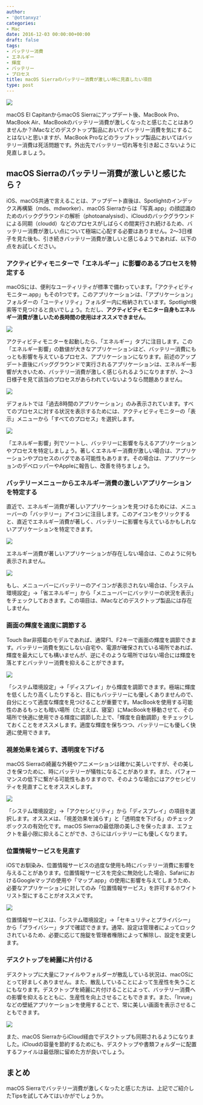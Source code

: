 ```yaml
---
author:
- '@ottanxyz'
categories:
- Mac
date: 2016-12-03 00:00:00+00:00
draft: false
tags:
- バッテリー消費
- エネルギー
- 輝度
- バッテリー
- プロセス
title: macOS Sierraのバッテリー消費が激しい時に見直したい項目
type: post
---
```


![](161203-584246e59f69e.jpg)






macOS El CapitanからmacOS Sierraにアップデート後、MacBook Pro、MacBook Air、MacBookのバッテリー消費が激しくなったと感じたことはありませんか？iMacなどのデスクトップ製品においてバッテリー消費を気にすることはないと思いますが、MacBook Proなどのラップトップ製品においてはバッテリー消費は死活問題です。外出先でバッテリー切れ等を引き起こさないように見直しましょう。





## macOS Sierraのバッテリー消費が激しいと感じたら？





iOS、macOS共通で言えることは、アップデート直後は、Spotlightのインデックス再構築（mds、mdworker）、macOS Sierraからは「写真.app」の顔認識のためのバックグラウンドの解析（photoanalysisd）、iCloudのバックグラウンドによる同期（cloudd）などのプロセスがしばらくの間実行され続けるため、バッテリー消費が激しい点について極端に心配する必要はありません。2〜3日様子を見た後も、引き続きバッテリー消費が激しいと感じるようであれば、以下の点をお試しください。





### アクティビティモニターで「エネルギー」に影響のあるプロセスを特定する





macOSには、便利なユーティリティが標準で備わっています。「アクティビティモニター.app」もその1つです。このアプリケーションは、「アプリケーション」フォルダーの「ユーティリティ」フォルダー内に格納されています。Spotlight検索等で見つけると良いでしょう。ただし、**アクティビティモニター自身もエネルギー消費が激しいため長時間の使用はオススメできません**。





![](161203-584246f02a425.png)






アクティビティモニターを起動したら、「エネルギー」タブに注目します。この「エネルギー影響」の数値が大きなアプリケーションほど、バッテリー消費にもっとも影響を与えているプロセス、アプリケーションになります。前述のアップデート直後にバッググラウンドで実行されるアプリケーションは、エネルギー影響が大きいため、バッテリー消費が激しく感じられるようになりますが、2〜3日様子を見て該当のプロセスがあらわれていないようなら問題ありません。





![](161203-584246f6436cb.png)






デフォルトでは「過去8時間のアプリケーション」のみ表示されています。すべてのプロセスに対する状況を表示するためには、アクティビティモニターの「表示」メニューから「すべてのプロセス」を選択します。





![](161203-584246fc80b90.png)






「エネルギー影響」列でソートし、バッテリーに影響を与えるアプリケーションやプロセスを特定しましょう。著しくエネルギー消費が激しい場合は、アプリケーションやプロセスのバグである可能性もあります。その場合は、アプリケーションのデベロッパーやAppleに報告し、改善を待ちましょう。





### バッテリーメニューからエネルギー消費の激しいアプリケーションを特定する





直近で、エネルギー消費が著しいアプリケーションを見つけるためには、メニューバーの「バッテリー」アイコンに注目します。このアイコンをクリックすると、直近でエネルギー消費が著しく、バッテリーに影響を与えているかもしれないアプリケーションを特定できます。





![](161203-584247029fbf5.png)






エネルギー消費が著しいアプリケーションが存在しない場合は、このように何も表示されません。





![](161203-5842471e4cd3b.png)






もし、メニューバーにバッテリーのアイコンが表示されない場合は、「システム環境設定」→「省エネルギー」から「メニューバーにバッテリーの状況を表示」をチェックしておきます。この項目は、iMacなどのデスクトップ製品には存在しません。





### 画面の輝度を適度に調節する





Touch Bar非搭載のモデルであれば、通常F1、F2キーで画面の輝度を調節できます。バッテリー消費を気にしない自宅や、電源が確保されている場所であれば、輝度を最大にしても構いませんが、逆にそのような場所ではない場合には輝度を落とすとバッテリー消費を抑えることができます。





![](161203-58424724886a7.png)






「システム環境設定」→「ディスプレイ」から輝度を調節できます。極端に輝度を低くしたり高くしたりすると、目にもバッテリーにも優しくありませんので、自分にとって適度な輝度を見つけることが重要です。MacBookを使用する可能性のあるもっとも暗い場所（たとえば、寝室）にMacBookを移動させて、その場所で快適に使用できる輝度に調節した上で、「輝度を自動調節」をチェックしておくことをオススメします。適度な輝度を保ちつつ、バッテリーにも優しく快適に使用できます。





### 視差効果を減らす、透明度を下げる





macOS Sierraの綺麗な外観やアニメーションは確かに美しいですが、その美しさを保つために、時にバッテリーが犠牲になることがあります。また、パフォーマンスの低下に繋がる可能性もありますので、そのような場合にはアクセシビリティを見直すことをオススメします。





![](161203-5842472a97d0c.png)






「システム環境設定」→「アクセシビリティ」から「ディスプレイ」の項目を選択します。オススメは、「視差効果を減らす」と「透明度を下げる」のチェックボックスの有効化です。macOS Sierraの最低限の美しさを保ったまま、エフェクトを最小限に抑えることができ、さらにはバッテリーにも優しくなります。





### 位置情報サービスを見直す





iOSでお馴染み、位置情報サービスの過度な使用も時にバッテリー消費に影響を与えることがあります。位置情報サービスを完全に無効化した場合、SafariにおけるGoogleマップの使用や「マップ.app」の使用に影響を与えてしまうため、必要なアプリケーションに対してのみ「位置情報サービス」を許可するホワイトリスト型にすることがオススメです。





![](161203-58424736cb9c5.png)






位置情報サービスは、「システム環境設定」→「セキュリティとプライバシー」から「プライバシー」タブで確認できます。通常、設定は管理者によってロックされているため、必要に応じて施錠を管理者権限によって解除し、設定を変更します。





### デスクトップを綺麗に片付ける





デスクトップに大量にファイルやフォルダーが散乱している状況は、macOSにとって好ましくありません。また、散乱していることによって生産性を失うことにもなります。デスクトップを綺麗に片付けることによって、バッテリー消費への影響を抑えるとともに、生産性を向上させることもできます。また、「Irvue」などの壁紙アプリケーションを使用することで、常に美しい画面を表示させることもできます。





![](161203-5842474fa904f.jpg)






また、macOS SierraからiCloud経由でデスクトップも同期されるようになりました。iCloudの容量を節約するためにも、デスクトップや書類フォルダーに配置するファイルは最低限に留めた方が良いでしょう。





## まとめ





macOS Sierraでバッテリー消費が激しくなったと感じた方は、上記でご紹介したTipsを試してみてはいかがでしょうか。